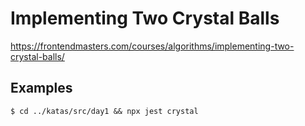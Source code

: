 # Implementing Two Crystal Balls

https://frontendmasters.com/courses/algorithms/implementing-two-crystal-balls/

## Examples

```
$ cd ../katas/src/day1 && npx jest crystal
```
